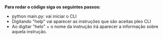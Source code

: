 **Para rodar o código siga os seguintes passos:**

* python main.py: vai iniciar o CLI
* Digitando "help" vai aparecer as instruções que são aceitas pleo CLI
* Ao digitar "helo" + o nome da instrução irá aparecer a informação sobre aquela instrução.

